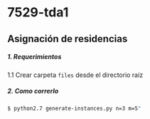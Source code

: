 # 7529-tda1
## Asignación de residencias
##### 1. Requerimientos
1.1 Crear carpeta `files` desde el directorio raíz

##### 2. Como correrlo
``` sh
$ python2.7 generate-instances.py n=3 m=5"
```
